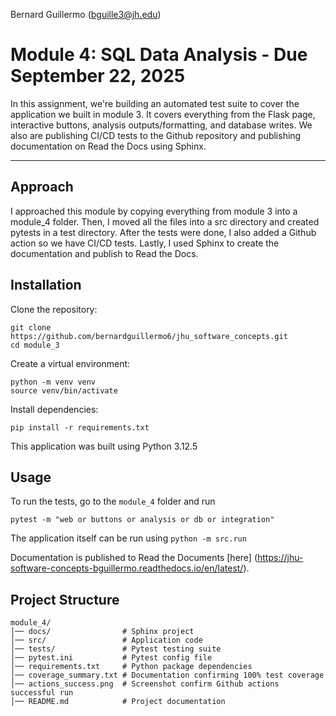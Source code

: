 Bernard Guillermo (bguille3@jh.edu)


# Module 4: SQL Data Analysis - Due September 22, 2025

In this assignment, we're building an automated test suite to cover the application we built in module 3. It covers everything from the Flask page, interactive buttons, analysis outputs/formatting, and database writes. We also are publishing CI/CD tests to the Github repository and publishing documentation on Read the Docs using Sphinx.

---

## Approach
I approached this module by copying everything from module 3 into a module_4 folder. Then, I moved all the files into a src directory and created pytests in a test directory. After the tests were done, I also added a Github action so we have CI/CD tests. Lastly, I used Sphinx to create the documentation and publish to Read the Docs.


## Installation

Clone the repository:
```
git clone https://github.com/bernardguillermo6/jhu_software_concepts.git
cd module_3
```

Create a virtual environment:
```
python -m venv venv
source venv/bin/activate
```

Install dependencies:
```
pip install -r requirements.txt
```
This application was built using Python 3.12.5

## Usage
To run the tests, go to the `module_4` folder and run
```
pytest -m "web or buttons or analysis or db or integration"
```
The application itself can be run using `python -m src.run`

Documentation is published to Read the Documents [here] (https://jhu-software-concepts-bguillermo.readthedocs.io/en/latest/).

## Project Structure
```
module_4/
│── docs/                # Sphinx project
│── src/                 # Application code
│── tests/               # Pytest testing suite
│── pytest.ini           # Pytest config file
│── requirements.txt     # Python package dependencies
│── coverage_summary.txt # Documentation confirming 100% test coverage
│── actions_success.png  # Screenshot confirm Github actions successful run
│── README.md            # Project documentation
```



